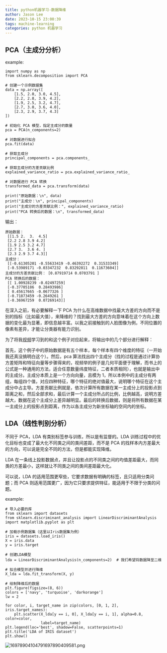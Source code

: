 ```yaml
---
title: python机器学习-数据降维
author: Jason Lee
date: 2023-10-15 23:00:39
tags: machine-learning
categories: python 机器学习
---
```


## PCA（主成分分析）

example:

```
import numpy as np
from sklearn.decomposition import PCA

# 创建一个示例数据集
data = np.array([
    [1.5, 2.0, 3.0, 4.5],
    [2.2, 2.8, 3.9, 4.2],
    [1.9, 2.5, 3.2, 4.7],
    [2.7, 3.0, 3.6, 4.0],
    [2.3, 2.9, 3.7, 4.3]
])

# 初始化 PCA 模型，指定主成分的数量
pca = PCA(n_components=2)

# 对数据进行拟合
pca.fit(data)

# 获取主成分
principal_components = pca.components_

# 获取主成分的方差贡献比例
explained_variance_ratio = pca.explained_variance_ratio_

# 对数据进行 PCA 转换
transformed_data = pca.transform(data)

print("原始数据：\n", data)
print("主成分：\n", principal_components)
print("主成分的方差贡献比例：", explained_variance_ratio)
print("PCA 转换后的数据：\n", transformed_data)
```

输出：

```
原始数据：
 [[1.5 2.  3.  4.5]
 [2.2 2.8 3.9 4.2]
 [1.9 2.5 3.2 4.7]
 [2.7 3.  3.6 4. ]
 [2.3 2.9 3.7 4.3]]
主成分：
 [[-0.61305201 -0.55633419 -0.46392272  0.31533349]
 [-0.53989171 -0.03347232  0.83292811  0.11673604]]
主成分的方差贡献比例： [0.87919714 0.0703791 ]
PCA 转换后的数据：
 [[ 1.00928239 -0.02497259]
 [-0.37705186  0.28493986]
 [ 0.45617665 -0.0677326 ]
 [-0.71873459 -0.2649261 ]
 [-0.36967259  0.07269143]]
```

在深入之前，有必要解释一下 PCA 为什么在高维数据中找最大方差的方向而不是别的指标（比如最大值），来降维的？找到最大方差的方向意味着在这个方向上数据的变化最为显著，即信息越丰富。以我之前接触到的人脸图像为例，不同位置的像素有差异，才能让分类器有能力识别。

为了将我[视频](https://www.bilibili.com/video/BV1C7411A7bj/?spm_id_from=333.337.search-card.all.click&vd_source=71c0be7c56c09a5e949353c5bf93df72)学习到的和这个例子对应起来，将输出中的几个部分进行解释：

首先，这个例子中的原始数据是有五个样本，每个样本有四个维度的特征（一开始我还真没搞明白这个）。然后，pca 算法找出四个主成分（找的过程是通过计算协方差矩阵和特征向量等步骤得来的，视频举的例子是几何平面便于理解，而书上的公式是一种通用的方法，适合任意数量纬度特征，二者本质相同），也就是输出中的主成分。主成分本质上是一个方向向量，且模为 1，所以本例中的主成分有两组，每组四个值，对应四种特征，哪个特征的绝对值最大，说明哪个特征在这个主成分中占主导。方差贡献比例就是，依次计算所有数据在某一主成分上的投影点到距离之和，然后全部求和，最后计算一个主成分所占的比例，比例越高，说明方差越大，数据在这个主成分上差异越明显。最后的转换后数据，则是将所有数据在某一主成分上的投影点到距离，作为以各主成分为新坐标轴的空间内的坐标。

## LDA（线性判别分析）

不同于 PCA，LDA 有类别标签参与训练，所以是有监督的。LDA 训练过程中的优化目标也变成了最大化不同类之间的类间差距，而不是 PCA 的找样本内方差最大的方向，可以说是完全不同的方法，但是都能实现降维。

LDA 在一条线上投影数据点，并且让投影点的不同类之间的均值差距最大，而同类的方差最小，这样就让不同类之间的类间差距最大化。

可以说，LDA 的适用范围更窄些，它要求数据有明确的标签，且只适用分类问题；而 PCA 则适用范围更广，因为它只要求提供特征，能适用于不限于分类的问题。

example:

```
# 导入必要的库
from sklearn import datasets
from sklearn.discriminant_analysis import LinearDiscriminantAnalysis
import matplotlib.pyplot as plt

# 加载示例数据集（这里以Iris数据集为例）
iris = datasets.load_iris()
X = iris.data
y = iris.target

# 创建LDA模型
lda = LinearDiscriminantAnalysis(n_components=2)  # 我们希望将数据降至二维

# 拟合模型并进行降维
X_lda = lda.fit_transform(X, y)

# 绘制降维后的数据
plt.figure(figsize=(8, 6))
colors = ['navy', 'turquoise', 'darkorange']
lw = 2

for color, i, target_name in zip(colors, [0, 1, 2], iris.target_names):
    plt.scatter(X_lda[y == i, 0], X_lda[y == i, 1], alpha=0.8, color=color,
                label=target_name)
plt.legend(loc='best', shadow=False, scatterpoints=1)
plt.title('LDA of IRIS dataset')
plt.show()

```

![16978904104791697890409581.png](https://fastly.jsdelivr.net/gh/li199-code/blog-imgs@main/16978904104791697890409581.png)
